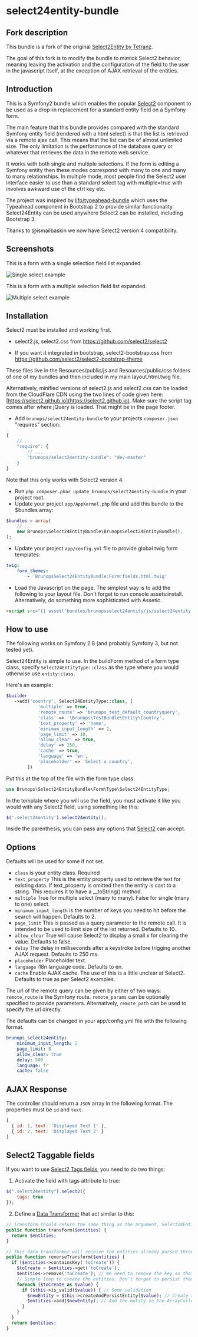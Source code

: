 select24entity-bundle
====================

## Fork description

This bundle is a fork of the original [Select2Entity by Tetranz](https://github.com/tetranz/select2entity-bundle).

The goal of this fork is to modify the bundle to mimick Select2 behavior, meaning leaving the activation and the configuration of the field to the user in the javascript itself, at the exception of AJAX retrieval of the entities.

## Introduction

This is a Symfony2 bundle which enables the popular [Select2](https://select2.github.io) component to be used as a drop-in replacement for a standard entity field on a Symfony form.

The main feature that this bundle provides compared with the standard Symfony entity field (rendered with a html select) is that the list is retrieved via a remote ajax call. This means that the list can be of almost unlimited size. The only limitation is the performance of the database query or whatever that retrieves the data in the remote web service.

It works with both single and multiple selections. If the form is editing a Symfony entity then these modes correspond with many to one and many to many relationships. In multiple mode, most people find the Select2 user interface easier to use than a standard select tag with multiple=true with involves awkward use of the ctrl key etc.

The project was inspired by [lifo/typeahead-bundle](https://github.com/lifo101/typeahead-bundle) which uses the Typeahead component in Bootstrap 2 to provide similar functionality. Select24Entity can be used anywhere Select2 can be installed, including Bootstrap 3.

Thanks to @ismailbaskin we now have Select2 version 4 compatibility.

## Screenshots

This is a form with a single selection field list expanded.

![Single select example](Resources/doc/img/single.png)

This is a form with a multiple selection field list expanded.

![Multiple select example](Resources/doc/img/multi.png)

## Installation

Select2 must be installed and working first.

 * select2.js, select2.css from https://github.com/select2/select2

 * If you want it integrated in bootstrap, select2-bootstrap.css from https://github.com/select2/select2-bootstrap-theme

These files live in the Resources/public/js and Resources/public/css folders of one of my bundles and then included in my main layout.html.twig file.

Alternatively, minified versions of select2.js and select2.css can be loaded from the CloudFlare CDN using the two lines of code given here: [https://select2.github.io](https://select2.github.io). Make sure the script tag comes after where jQuery is loaded. That might be in the page footer.

* Add `brunops/select24entity-bundle` to your projects `composer.json` "requires" section:

```javascript
{
    // ...
    "require": {
        // ...
        "brunops/select24entity-bundle": "dev-master"
    }
}
```
Note that this only works with Select2 version 4.

* Run `php composer.phar update brunops/select24entity-bundle` in your project root.
* Update your project `app/AppKernel.php` file and add this bundle to the $bundles array:

```php
$bundles = array(
    // ...
    new Brunops\Select24EntityBundle\BrunopsSelect24EntityBundle(),
);
```

* Update your project `app/config.yml` file to provide global twig form templates:

```yaml
twig:
    form_themes:
        - 'BrunopsSelect24EntityBundle:Form:fields.html.twig'

```

* Load the Javascript on the page. The simplest way is to add the following to your layout file. Don't forget to run console assets:install. Alternatively, do something more sophisticated with Assetic.

```html
<script src="{{ asset('bundles/brunopsselect24entity/js/select24entity.js') }}"></script>
```

## How to use

The following works on Symfony 2.8 (and probably Symfony 3, but not tested yet).

Select24Entity is simple to use. In the buildForm method of a form type class, specify `Select24EntityType::class` as the type where you would otherwise use `entity:class`.

Here's an example:
```php
$builder
   ->add('country', Select24EntityType::class, [
            'multiple' => true,
            'remote_route' => 'brunops_test_default_countryquery',
            'class' => '\Brunops\TestBundle\Entity\Country',
            'text_property' => 'name',
            'minimum_input_length' => 2,
            'page_limit' => 10,
            'allow_clear' => true,
            'delay' => 250,
            'cache' => true,
            'language' => 'en',
            'placeholder' => 'Select a country',
        ])
```

Put this at the top of the file with the form type class:
```php
use Brunops\Select24EntityBundle\Form\Type\Select24EntityType;
```

In the template where you will use the field, you must activate it like you would with any Select2 field, using something like this:
```javascript
$('.select24entity').select24entity();
```

Inside the parenthesis, you can pass any options that [Select2](https://select2.github.io/) can accept.

## Options
Defaults will be used for some if not set.
* `class` is your entity class. Required
* `text_property` This is the entity property used to retrieve the text for existing data.
If text_property is omitted then the entity is cast to a string. This requires it to have a __toString() method.
* `multiple` True for multiple select (many to many). False for single (many to one) select.
* `minimum_input_length` is the number of keys you need to hit before the search will happen. Defaults to 2.
* `page_limit` This is passed as a query parameter to the remote call. It is intended to be used to limit size of the list returned. Defaults to 10.
* `allow_clear` True will cause Select2 to display a small x for clearing the value. Defaults to false.
* `delay` The delay in milliseconds after a keystroke before trigging another AJAX request. Defaults to 250 ms.
* `placeholder` Placeholder text.
* `language` i18n language code. Defaults to en.
* `cache` Enable AJAX cache. The use of this is a little unclear at Select2. Defaults to true as per Select2 examples.

The url of the remote query can be given by either of two ways: `remote_route` is the Symfony route. `remote_params` can be optionally specified to provide parameters. Alternatively, `remote_path` can be used to specify the url directly.

The defaults can be changed in your app/config.yml file with the following format.

```yaml
brunops_select24entity:
    minimum_input_length: 2
    page_limit: 8
    allow_clear: true
    delay: 500
    language: fr
    cache: false
```

## AJAX Response
The controller should return a `JSON` array in the following format. The properties must be `id` and `text`.

```javascript
[
  { id: 1, text: 'Displayed Text 1' },
  { id: 2, text: 'Displayed Text 2' }
]
```

## Select2 Taggable fields
If you want to use [Select2 Tags fields](https://select2.github.io/examples.html#tags), you need to do two things:

1. Activate the field with tags attribute to true:

```javascript
$(".select24entity").select2({
    tags: true
});
```

2. Define a [Data Transformer](http://symfony.com/doc/2.8/cookbook/form/data_transformers.html) that act similar to this:

```php
// Transform should return the same thing as the argument, Select24Entity will do the job.
public function transform($entities) {
  return $entities;
}

// This data transformer will receive the entities already parsed through the Select24Entity data transformer, alongside a key 'toCreate' if there is something to create.
public function reverseTransform($entities) {
  if ($entities->containsKey('toCreate')) {
    $toCreate = $entities->get('toCreate');
    $entities->remove('toCreate'); // We need to remove the key so that the Symfony Form component won't try to read it as if it was of same type of all other $entities
    // Simple loop to create the entities. Don't forget to persist them!
    foreach ($toCreate as $value) {
      if ($this->is_valid($value)) { // Some validation
        $newEntity = $this->createAndPersistEntity($value); // Create the entity object and persist it
        $entities->add($newEntity); // Add the entity to the ArrayCollection
      }
    }
  }
  return $entities;
}
```
